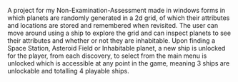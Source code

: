 A project for my Non-Examination-Assessment made in windows forms in which planets are randomly generated in a 2d grid, of which their attributes and locations are stored and remembered when revisited.
The user can move around using a ship to explore the grid and can inspect planets to see their attributes and whether or not they are inhabitable.
Upon finding a Space Station, Asteroid Field or Inhabitable planet, a new ship is unlocked for the player, from each discovery, to select from the main menu is unlocked which is accessible at any point in the game, meaning 3 ships are unlockable and totalling 4 playable ships.

